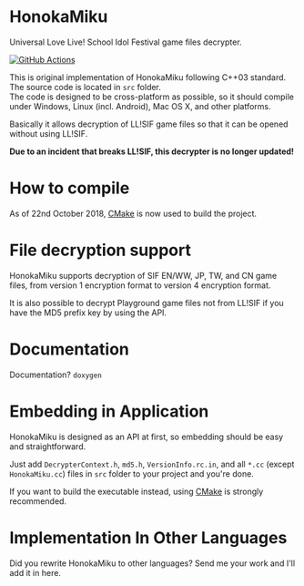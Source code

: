 HonokaMiku
==========
Universal Love Live! School Idol Festival game files decrypter. 

[![GitHub Actions](https://github.com/DarkEnergyProcessor/HonokaMiku/actions/workflows/main.yml/badge.svg)](https://github.com/DarkEnergyProcessor/HonokaMiku/actions/workflows/main.yml)

This is original implementation of HonokaMiku following C++03 standard. The source code is located in `src` folder.  
The code is designed to be cross-platform as possible, so it should compile under Windows, Linux (incl. Android), Mac OS X, and other platforms.

Basically it allows decryption of LL!SIF game files so that it can be opened without using LL!SIF.

**Due to an incident that breaks LL!SIF, this decrypter is no longer updated!**

How to compile
==============

As of 22nd October 2018, [CMake](https://cmake.org/) is now used to build the project.

File decryption support
=======================
HonokaMiku supports decryption of SIF EN/WW, JP, TW, and CN game files, from version 1 encryption format to version 4 encryption format.

It is also possible to decrypt Playground game files not from LL!SIF if you have the MD5 prefix key by using the API.

Documentation
=============

Documentation? `doxygen`

Embedding in Application
========================
HonokaMiku is designed as an API at first, so embedding should be easy and straightforward.

Just add `DecrypterContext.h`, `md5.h`, `VersionInfo.rc.in`, and all `*.cc` (except `HonokaMiku.cc`) files in `src` folder to your project and you're done.

If you want to build the executable instead, using [CMake](https://cmake.org/) is strongly recommended.

Implementation In Other Languages
=================================
Did you rewrite HonokaMiku to other languages? Send me your work and I'll add it in here.
